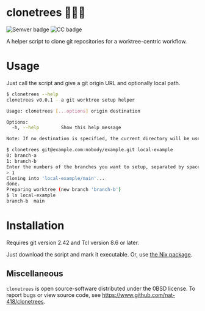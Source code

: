 # clonetrees 🌲🌲🌲
![Semver badge](https://flat.badgen.net/badge/semantic%20versioning/2.0.0/blue)
![CC badge](https://flat.badgen.net/badge/conventional%20commits/1.0.0/blue)

A helper script to clone git repositories for a worktree-centric workflow.

# Usage

Just call the script and give a git origin URL and optionally local path.

```bash
$ clonetrees --help
clonetrees v0.0.1 - a git worktree setup helper

Usage: clonetrees [...options] origin destination

Options:
  -h, --help        Show this help message

Note: If no destination is specified, the current directory will be used.

$ clonetrees git@example.com:nobody/example.git local-example             
0: branch-a
1: branch-b
Enter the numbers of the branches you want to setup, separated by spaces: 
> 1
Cloning into 'local-example/main'...
done.
Preparing worktree (new branch 'branch-b')
$ ls local-example
branch-b  main
```

# Installation

Requires git version 2.42 and Tcl version 8.6 or later.

Just download the script and mark it executable.
Or, use [the Nix package].

[the Nix package]: https://github.com/nat-418/grimoire

## Miscellaneous

`clonetrees` is open source-software distributed under the 0BSD license.
To report bugs or view source code, see https://www.github.com/nat-418/clonetrees.

